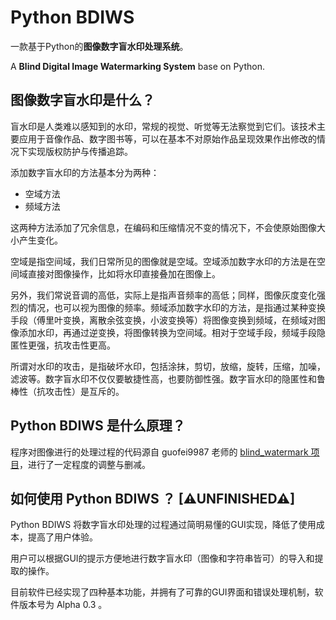 # Python BDIWS
一款基于Python的**图像数字盲水印处理系统**。

A **Blind Digital Image Watermarking System** base on Python.

## 图像数字盲水印是什么？
盲水印是人类难以感知到的水印，常规的视觉、听觉等无法察觉到它们。该技术主要应用于音像作品、数字图书等，可以在基本不对原始作品呈现效果作出修改的情况下实现版权防护与传播追踪。

添加数字盲水印的方法基本分为两种：
- 空域方法
- 频域方法

这两种方法添加了冗余信息，在编码和压缩情况不变的情况下，不会使原始图像大小产生变化。

空域是指空间域，我们日常所见的图像就是空域。空域添加数字水印的方法是在空间域直接对图像操作，比如将水印直接叠加在图像上。

另外，我们常说音调的高低，实际上是指声音频率的高低；同样，图像灰度变化强烈的情况，也可以视为图像的频率。频域添加数字水印的方法，是指通过某种变换手段（傅里叶变换，离散余弦变换，小波变换等）将图像变换到频域，在频域对图像添加水印，再通过逆变换，将图像转换为空间域。相对于空域手段，频域手段隐匿性更强，抗攻击性更高。

所谓对水印的攻击，是指破坏水印，包括涂抹，剪切，放缩，旋转，压缩，加噪，滤波等。数字盲水印不仅仅要敏捷性高，也要防御性强。数字盲水印的隐匿性和鲁棒性（抗攻击性）是互斥的。

## Python BDIWS 是什么原理？
程序对图像进行的处理过程的代码源自 guofei9987 老师的 [blind_watermark 项目](https://github.com/guofei9987/blind_watermark)，进行了一定程度的调整与删减。

## 如何使用 Python BDIWS ？ [⚠UNFINISHED⚠]
Python BDIWS 将数字盲水印处理的过程通过简明易懂的GUI实现，降低了使用成本，提高了用户体验。

用户可以根据GUI的提示方便地进行数字盲水印（图像和字符串皆可）的导入和提取的操作。

目前软件已经实现了四种基本功能，并拥有了可靠的GUI界面和错误处理机制，软件版本号为 Alpha 0.3 。